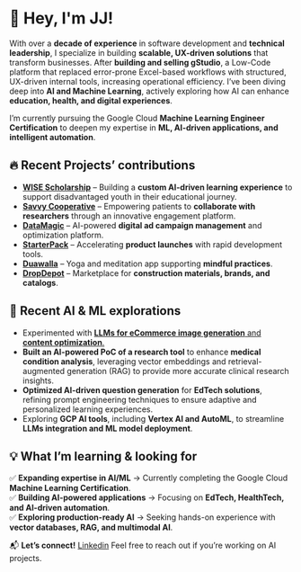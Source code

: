 # 👋 Hey, I'm JJ!  

With over a **decade of experience** in software development and **technical leadership**, I specialize in building **scalable, UX-driven solutions** that transform businesses. After **building and selling gStudio**, a Low-Code platform that replaced error-prone Excel-based workflows with structured, UX-driven internal tools, increasing operational efficiency. I’ve been diving deep into **AI and Machine Learning**, actively exploring how AI can enhance **education, health, and digital experiences**.  

I’m currently pursuing the Google Cloud **Machine Learning Engineer Certification** to deepen my expertise in **ML, AI-driven applications, and intelligent automation**.  

## 🔥 Recent Projects’ contributions
- [**WISE Scholarship**](https://wisescholarship.com/) – Building a **custom AI-driven learning experience** to support disadvantaged youth in their educational journey.  
- [**Savvy Cooperative**](https://www.savvy.coop/) – Empowering patients to **collaborate with researchers** through an innovative engagement platform.  
- [**DataMagic**](https://datamagic-v0.vercel.app/) – AI-powered **digital ad campaign management** and optimization platform.  
- [**StarterPack**](https://app.islandshq.xyz/) – Accelerating **product launches** with rapid development tools.  
- [**Duawalla**](https://duawalla.com/) – Yoga and meditation app supporting **mindful practices**.  
- [**DropDepot**](https://dropdepot.com/) – Marketplace for **construction materials, brands, and catalogs**.  

## 🧠 **Recent AI & ML explorations**  
- Experimented with [**LLMs for eCommerce image generation** and **content optimization**.](https://jairpjunior.notion.site/Exploration-Study-Producing-Images-for-eCommerce-with-LLMs-12014a015180808f80d1f800a40e6eb0?pvs=4)
- **Built an AI-powered PoC of a research tool** to enhance **medical condition analysis**, leveraging vector embeddings and retrieval-augmented generation (RAG) to provide more accurate clinical research insights.  
- **Optimized AI-driven question generation** for **EdTech solutions**, refining prompt engineering techniques to ensure adaptive and personalized learning experiences.  
- Exploring **GCP AI tools**, including **Vertex AI and AutoML**, to streamline **LLMs integration and ML model deployment**.  

## 💡 What I’m learning & looking for  

✅ **Expanding expertise in AI/ML** → Currently completing the Google Cloud **Machine Learning Certification**.  
✅ **Building AI-powered applications** → Focusing on **EdTech, HealthTech, and AI-driven automation**.  
✅ **Exploring production-ready AI** → Seeking hands-on experience with **vector databases, RAG, and multimodal AI**.  

📬 **Let’s connect!** [Linkedin](https://www.linkedin.com/in/jairpjunior/)
Feel free to reach out if you’re working on AI projects.
